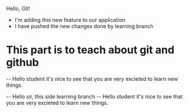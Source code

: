 Hello, Git!

- I'm adding this new feature to our application
- I have pushed the new changes done by learning branch


# This part is to teach about git and github
-- Hello student it's nice to see that you are very excieted to learn new things.


-- Hello sir, this side learning branch
-- Hello student it's nice to see that you are very excieted to learn new things.
